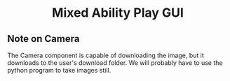 <h1 align = "center">Mixed Ability Play GUI</h1>

## Note on Camera
The Camera component is capable of downloading the image, but it downloads to the user's download folder. We will probably have to use the python program to take images still.